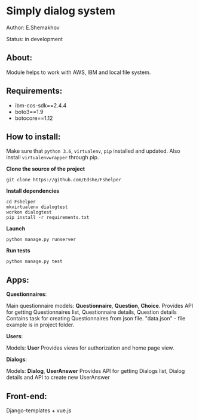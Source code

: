 Simply dialog system
=======================


Author:
    E.Shemakhov

Status:
    in development




About:
-----

Module helps to work with AWS, IBM and local file system.
 




Requirements:
-----

-   ibm-cos-sdk==2.4.4
-   boto3==1.9
-   botocore==1.12





How to install:
-----

Make sure that ```python 3.6```, ```virtualenv```, ```pip``` installed and updated.
Also install ```virtualenvwrapper``` through pip.



**Clone the source of the project**

```
git clone https://github.com/Edshe/Fshelper
```

**Install dependencies**

```
cd Fshelper
mkvirtualenv dialogtest
workon dialogtest
pip install -r requirements.txt
```

**Launch**

```
python manage.py runserver
```

**Run tests**

```
python manage.py test
```





Apps:
-------------

**Questionnaires**:
	
Main questionnaire models: **Questionnaire**, **Question**, **Choice**.
Provides API for getting Questionnaires list, Questionnaire details, Question details Contains task for creating Questionnaires from json file. "data.json" - file example is in project folder. 

**Users**:
	
Models: **User**
Provides views for authorization and home page view.


**Dialogs**:
	
Models: **Dialog**, **UserAnswer**
Provides API for getting Dialogs list, Dialog details
and API to create new UserAnswer



Front-end:
-------------

Django-templates + vue.js

